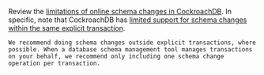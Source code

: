 Review the [limitations of online schema changes in CockroachDB](online-schema-changes.html#limitations). In specific, note that CockroachDB has [limited support for schema changes within the same explicit transaction](online-schema-changes#limited-support-for-schema-changes-within-transactions).

    We recommend doing schema changes outside explicit transactions, where possible. When a database schema management tool manages transactions on your behalf, we recommend only including one schema change operation per transaction.